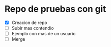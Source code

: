 # Repo de pruebas con git

- [x] Creacion de repo
- [ ] Subir mas contendio
- [ ] Ejemplo con mas de un usuario
- [ ] Merge

